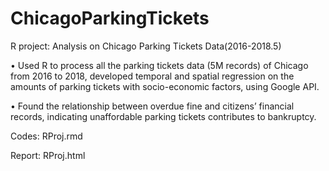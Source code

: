 # ChicagoParkingTickets
R project: Analysis on Chicago Parking Tickets Data(2016-2018.5)

•	Used R to process all the parking tickets data (5M records) of Chicago from 2016 to 2018, developed temporal and spatial regression on the amounts of parking tickets with socio-economic factors, using Google API.

•	Found the relationship between overdue fine and citizens’ financial records, indicating unaffordable parking tickets contributes to bankruptcy. 


Codes: RProj.rmd

Report: RProj.html
